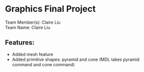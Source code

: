 # Graphics Final Project
Team Member(s): Claire Liu <br>
Team Name: Claire Liu

## Features:
- Added mesh feature
- Added primitive shapes: pyramid and cone (MDL takes pyramid command and cone command)
